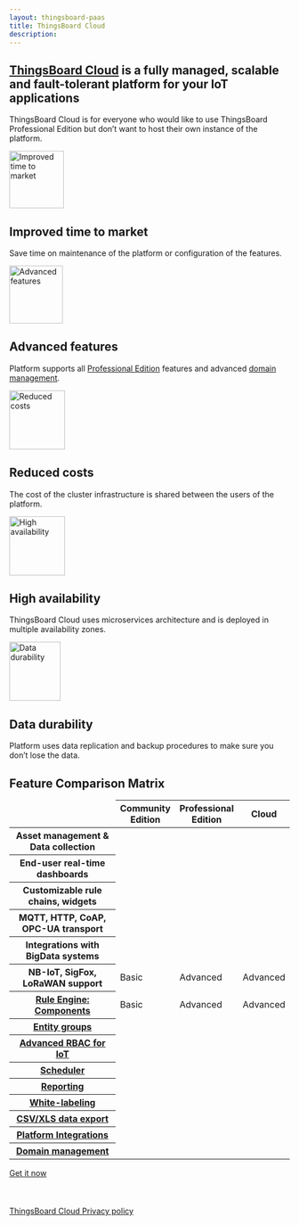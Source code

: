 ```yaml
---
layout: thingsboard-paas
title: ThingsBoard Cloud
description:
---
```


<div id="background">
<div class="main"></div><div class="small1"></div><div class="small2"></div><div class="small3"></div><div class="small4"></div><div class="bottom"></div><div class="small5"></div>
</div>
<section id="intro">
	<main>
		<h1 class="intro_title"><a href="what-is-thingsboard-cloud/">ThingsBoard Cloud</a> is a fully managed, scalable and fault-tolerant platform for your IoT applications</h1>
		<div id="labeling">
      <p>ThingsBoard Cloud is for everyone who would like to use ThingsBoard Professional Edition but don’t want to host their own instance of the platform.</p>
		</div>
      <div id="cards" class="row">
        <div class="col-lg-6">
          <div>
            <img src="https://img.thingsboard.io/paas/improved-time.svg" alt="Improved time to market" width="98" height="103">
            <h2>Improved time to market</h2>
            <p>Save time on maintenance of the platform or configuration of the features.</p>
          </div>
        </div>
        <div class="col-lg-6">
          <div>
            <img src="https://img.thingsboard.io/paas/advanced-features.svg" alt="Advanced features" width="96" height="104">
            <h2>Advanced features</h2>
            <p>Platform supports all <a href="/products/thingsboard-pe/">Professional Edition</a> features and advanced <a href="/docs/paas/domains/">domain management</a>.</p>
          </div>
        </div>
        <div class="col-lg-6">
          <div>
            <img src="https://img.thingsboard.io/paas/reduced-costs.svg" alt="Reduced costs" width="100" height="106">
            <h2>Reduced costs</h2>
            <p>The cost of the cluster infrastructure is shared between the users of the platform.</p>
          </div>
        </div>
        <div class="col-lg-6">
          <div>
            <img src="https://img.thingsboard.io/paas/high-availability.svg" alt="High availability" width="100" height="106">
            <h2>High availability</h2>
            <p>ThingsBoard Cloud uses microservices architecture and is deployed in multiple availability zones.</p>
          </div>
        </div>
        <div class="col-lg-6">
          <div>
            <img src="https://img.thingsboard.io/paas/data-durability.svg" alt="Data durability" width="92" height="106">
            <h2>Data durability</h2>
            <p>Platform uses data replication and backup procedures to make sure you don’t lose the data.</p>
          </div>
        </div>
      </div>
	</main>
</section>
<section id="matrix">
	<main>
    <div id="backg-matrix">
      <div class="community"><div class="coln"><div class="head"></div></div></div>
      <div class="prof"><div class="coln"><div class="head"></div></div></div>
      <div class="cloud"><div class="coln"><div class="head"></div></div></div>
    </div>
    <h2>Feature Comparison Matrix</h2>
    <table>
      <thead>
        <tr>
          <td></td>
          <th>Community<br>Edition</th>
          <th>Professional<br>Edition</th>
          <th>Cloud</th>
        </tr>
      </thead>
      <tbody>
        <tr>
          <th>Asset management & Data collection</th>
          <td><i class="fa fa-check"></i></td>
          <td><i class="fa fa-check"></i></td>
          <td><i class="fa fa-check"></i></td>
        </tr>
        <tr>
          <th>End-user real-time dashboards</th>
          <td><i class="fa fa-check"></i></td>
          <td><i class="fa fa-check"></i></td>
          <td><i class="fa fa-check"></i></td>
        </tr>
        <tr>
          <th>Customizable rule chains, widgets</th>
          <td><i class="fa fa-check"></i></td>
          <td><i class="fa fa-check"></i></td>
          <td><i class="fa fa-check"></i></td>
        </tr>
        <tr>
          <th>MQTT, HTTP, CoAP, OPC-UA transport</th>
          <td><i class="fa fa-check"></i></td>
          <td><i class="fa fa-check"></i></td>
          <td><i class="fa fa-check"></i></td>
        </tr>
        <tr>
          <th>Integrations with BigData systems</th>
          <td><i class="fa fa-check"></i></td>
          <td><i class="fa fa-check"></i></td>
          <td><i class="fa fa-check"></i></td>
        </tr>
        <tr>
          <th>NB-IoT, SigFox, LoRaWAN support</th>
          <td>Basic</td>
          <td>Advanced</td>
          <td>Advanced</td>
        </tr>
        <tr>
          <th><a href="/docs/user-guide/rule-engine-2-0/overview/">Rule Engine: Components<span class="faq-icon"></span></a></th>
          <td>Basic</td>
          <td>Advanced</td>
          <td>Advanced</td>
        </tr>
        <tr>
          <th><a href="/docs/user-guide/groups/">Entity groups<span class="faq-icon"></span></a></th>
          <td><i class="fa fa-times disabled"></i></td>
          <td><i class="fa fa-check"></i></td>
          <td><i class="fa fa-check"></i></td>
        </tr>
        <tr>
          <th><a href="/docs/user-guide/rbac/">Advanced RBAC for IoT<span class="faq-icon"></span></a></th>
          <td><i class="fa fa-times disabled"></i></td>
          <td><i class="fa fa-check"></i></td>
          <td><i class="fa fa-check"></i></td>
        </tr>
        <tr>
          <th><a href="/docs/user-guide/scheduler/">Scheduler<span class="faq-icon"></span></a></th>
          <td><i class="fa fa-times disabled"></i></td>
          <td><i class="fa fa-check"></i></td>
          <td><i class="fa fa-check"></i></td>
        </tr>
        <tr>
          <th><a href="/docs/paas/user-guide/reporting/reporting-key-concepts/">Reporting<span class="faq-icon"></span></a></th>
          <td><i class="fa fa-times disabled"></i></td>
          <td><i class="fa fa-check"></i></td>
          <td><i class="fa fa-check"></i></td>
        </tr>
        <tr>
          <th><a href="/docs/user-guide/white-labeling/">White-labeling<span class="faq-icon"></span></a></th>
          <td><i class="fa fa-times disabled"></i></td>
          <td><i class="fa fa-check"></i></td>
          <td><i class="fa fa-check"></i></td>
        </tr>
        <tr>
          <th><a href="/docs/user-guide/csv-xls-data-export/">CSV/XLS data export<span class="faq-icon"></span></a></th>
          <td><i class="fa fa-times disabled"></i></td>
          <td><i class="fa fa-check"></i></td>
          <td><i class="fa fa-check"></i></td>
        </tr>
        <tr>
          <th><a href="/docs/user-guide/integrations/">Platform Integrations<span class="faq-icon"></span></a></th>
          <td><i class="fa fa-times disabled"></i></td>
          <td><i class="fa fa-check"></i></td>
          <td><i class="fa fa-check"></i></td>
        </tr>
        <tr>
          <th><a href="/docs/paas/domains/">Domain management<span class="faq-icon"></span></a></th>
          <td><i class="fa fa-times disabled"></i></td>
          <td><i class="fa fa-times disabled"></i></td>
          <td><i class="fa fa-check"></i></td>
        </tr>
      </tbody>
    </table>
	</main>
</section>

<section id="bottom">
  <main>
    <a id="Products_Cloud_GetItNow" href="/pricing/" class="try-paas gtm_button">Get it now</a><br><br><br><br>
    <a href="/products/paas/privacy-policy/" >ThingsBoard Cloud Privacy policy</a>
  </main>
</section>
